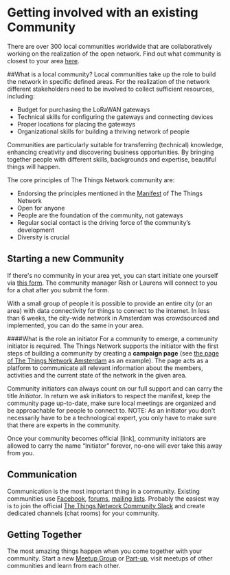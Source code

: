 # Getting involved with an existing Community

There are over 300 local communities worldwide that are collaboratively working on the realization of the open network. Find out what community is closest to your area [here](http://thethingsnetwork.org/community).

##What is a local community?
Local communities take up the role to build the network in specific defined areas. For the realization of the network different stakeholders need to be involved to collect sufficient resources, including:
* Budget for purchasing the LoRaWAN gateways
* Technical skills for configuring the gateways and connecting devices
* Proper locations for placing the gateways
* Organizational skills for building a thriving network of people

Communities are particularly suitable for transferring (technical) knowledge, enhancing creativity and discovering business opportunities. By bringing together people with different skills, backgrounds and expertise, beautiful things will happen.

The core principles of The Things Network community are:
* Endorsing the principles mentioned in the [Manifest](https://github.com/TheThingsNetwork/Manifest) of The Things Network
* Open for anyone
* People are the foundation of the community, not gateways
* Regular social contact is the driving force of the community’s development
* Diversity is crucial



## Starting a new Community

If there's no community in your area yet, you can start initiate one yourself via [this form](https://www.thethingsnetwork.org/start-a-community/). The community manager Rish or Laurens will connect to you for a chat after you submit the form.


With a small group of people it is possible to provide an entire city (or an area) with data connectivity for things to connect to the internet. In less than 6 weeks, the city-wide network in Amsterdam was crowdsourced and implemented, you can do the same in your area.

####What is the role an initiator
For a community to emerge, a community initiator is required. The Things Network supports the initiator with the first steps of building a community by creating a **campaign page** (see [the page of The Things Network Amsterdam](https://www.thethingsnetwork.org/community/amsterdam/) as an example). The page acts as a platform to communicate all relevant information about the members, activities and the current state of the network in the given area.


Community initiators can always count on our full support and can carry the title *Initiator*. In return we ask initiators to respect the manifest, keep the community page up-to-date, make sure local meetings are organized and be approachable for people to connect to. NOTE: As an initiator you don't necessarily have to be a technological expert, you only have to make sure that there are experts in the community. 


Once your community becomes official [link], community initiators are allowed to carry the name “Initiator” forever, no-one will ever take this away from you.


## Communication

Communication is the most important thing in a community. Existing communities use [Facebook](https://www.facebook.com/), [forums](http://forum.thethingsnetwork.org/c/regions), [mailing lists](https://groups.google.com/). Probably the easiest way is to join the official [The Things Network Community Slack](http://slack.thethingsnetwork.org/) and create dedicated channels (chat rooms) for your community.

## Getting Together

The most amazing things happen when you come together with your community. Start a new [Meetup Group](http://www.meetup.com/) or [Part-up](https://part-up.com/tribes/thethingsnetwork), visit meetups of other communities and learn from each other.
